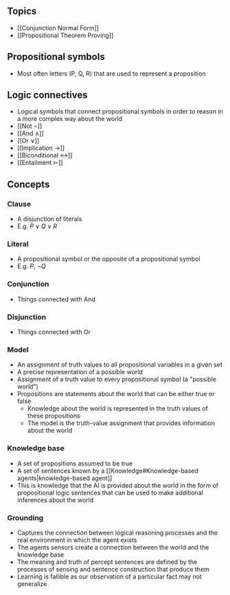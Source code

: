## Topics

- [[Conjunction Normal Form]]
- [[Propositional Theorem Proving]]

## Propositional symbols

- Most often letters (P, Q, R) that are used to represent a proposition

## Logic connectives

- Logical symbols that connect propositional symbols in order to reason in a more complex way about the world
- [[Not ¬]]
- [[And ∧]]
- [[Or ∨]]
- [[Implication →]]
- [[Biconditional ↔]]
- [[Entailment ⊨]]

## Concepts

### Clause

- A disjunction of literals
- E.g. $P\lor Q\lor R$

### Literal

- A propositional symbol or the opposite of a propositional symbol
- E.g. $P$, $\neg Q$

### Conjunction

- Things connected with And

### Disjunction

- Things connected with Or

### Model

- An assignment of truth values to all propositional variables in a given set
- A precise representation of a possible world
- Assignment of a truth value to every propositional symbol (a "possible world")
- Propositions are statements about the world that can be either true or false
	- Knowledge about the world is represented in the truth values of these propositions
	- The model is the truth-value assignment that provides information about the world

### Knowledge base

- A set of propositions assumed to be true
- A set of sentences known by a [[Knowledge#Knowledge-based agents|knowledge-based agent]]
- This is knowledge that the AI is provided about the world in the form of propositional logic sentences that can be used to make additional inferences about the world

### Grounding

- Captures the connection between logical reasoning processes and the real environment in which the agent exists
- The agents sensors create a connection between the world and the knowledge base
- The meaning and truth of percept sentences are defined by the processes of sensing and sentence construction that produce them
- Learning is fallible as our observation of a particular fact may not generalize

